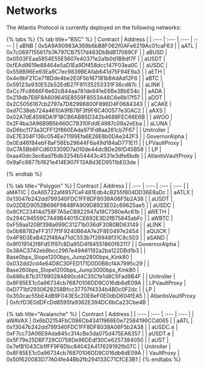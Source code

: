 # Networks

The Atlantis Protocol is currently deployed on the following networks:

{% tabs %}
{% tab title="BSC" %}
| Contract | Address |
| :--- | :--- | :--- | :--- |
| aBNB | 0x5A9A90983A369b6bB8F062f0AFe6219Ac01caF63 |
| aATL | 0x7c0697155617b7A797CB7517d483DbBdB17089CF |
| aBUSD | 0x0503FEaa5854E55E5607e40371e2a1b0d1B9df7F |
| aUSDT | 0xfEAd9619e88464e5aD1Ea9Df458dcc147F03ea0C |
| aUSDC | 0x558B96Ee93Ea9C7ec9839BEAfab641d75F94E9a3 |
| aETH | 0x4e9bF21Ce718Dde4be2E0F5b167181b8AdAd12F6 |
| aBTC | 0x59123a930E52b52EdB27F91135253331F36cd87c |
| aLINK | 0xCc7Fc8666F6e62cB44aa781de841eE6Be3BbE54c |
| aADA | 0x219db7E6F8A609645E8559F8553A48C6e6b17f57 |
| aDOT | 0x2C5056167cb2797a7D82996800F896D4F0684343 |
| aCAKE | 0xd7C38eb724a4610A9fB78F3f9F6C400577e30AC2 |
| aAXS | 0x02A7dE4598DA1F18CB6AB85D342b4688FEC66E6B |
| aWOO | 0x2F4ba3A96B9B5b660C78310FddE4987c09a2eEba |
| aLUNA | 0xD6bc1173a3CFF12f860EAda971Fd8aa261cb7F67 |
| Unitroller | 0xE7E304F136c054Ee71199Efa6E26E8b0DAe242F3 |
| GovernorAlpha | 0x0Ed46f84ebF8aF56Eb29644F6a49d184aD771E11 |
| LPVaultProxy | 0xC7A5Bb6FCd603309D7a010de44dcBDe26fD45B58 |
| LP | 0xaa40dc3ec6ad76db3254b54443c4531e3dfe6bdb |
| AtlantisVaultProxy | 0x9aFc9877b1621e414E907F13A8d3ED9511bE03de |

{% endtab %}

{% tab title="Polygon" %}
| Contract | Address |
| :--- | :--- | :--- | :--- |
| aMATIC | 0xA65722af4957CeF481Edb4cB255f804DD36E8aDc |
| aATLX | 0x13047b242dd799340FDC1FF8DF8038A06F5b2A38 |
| aUSDT | 0x02DED9052B696F9848FA909D8923E02c69625ae5 |
| aUSDC | 0x8CfC23414d758F7A5eCB922947a19C7380eAc61b |
| aWETH | 0x294C94559C7449B44015CE692E3D2fB75845abFc |
| aWBTC | 0xF59aa1208f398a699C31271b036dF30B0BD63149 |
| aLINK | 0x0b68782eFF3177f1F9240B64A7e2F8E0497e2454 |
| aQUICK | 0x4F9D3EeB422f48Aa71dC553b7f26948f31C8c503 |
| aSAND | 0x9f019142f8Fd51f97c8Da95D4f84551860f63117 |
| GovernorAlpha | 0x38AC3742eb9bcc2967e49A61192a2ba122DBd1b3 |
| Base0bps_Slope1200bps_Jump2800bps_Kink80 | 0x032dd2cd4e64D8C30FED171D0D0B6cf4A7995c29 |
| Base260bps_Slope1200bps_Jump3000bps_Kink80 | 0x686c87b31799028A890cd4C35Cfe1d8C5Fad9B4F |
| Unitroller | 0x8F85EE1c0a96734cb76870106DD9C016db6dE09A |
| LPVaultProxy | 0xD771bf2930628258Bfcc37707f4334b4B0c0F2dc |
| LP | 0x350cac55bE4dB9F043E5c20E8eF0E0dbD604fEA5 |
| AtlantisVaultProxy | 0xfcfD3E0dDFcDd8595fa9362E394DC6bCa23Cbe4B |

{% tab title="Avalanche" %}
| Contract | Address |
| :--- | :--- | :--- | :--- |
| aWAVAX | 0x6bD2154FbC086Cb43411966E0e72584196CCd065 |
| aATL | 0x13047b242dd799340FDC1FF8DF8038A06F5b2A38 |
| aUSDC.e | 0xF7cc73A06E9Ada845c314cBe3da075d475EA6357 |
| aUSDT.e | 0x5F79e25DBF729C0758De96DEdf30Ce6257384050 |
| aUST | 0x7efB1043Cb1fFF9F6Dbc84042A417629192fb07C |
| Unitroller | 0x8F85EE1c0a96734cb76870106DD9C016db6dE09A |
| VaultProxy | 0x50f620083D77A04fe44Bb2fb294133C71CfCE3B1 |
{% endtabs %}

